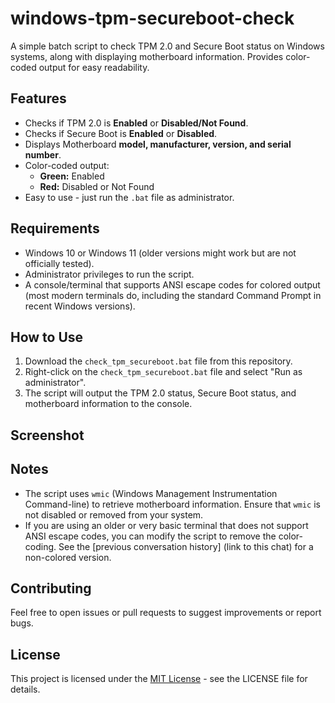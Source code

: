 # windows-tpm-secureboot-check

A simple batch script to check TPM 2.0 and Secure Boot status on Windows systems, along with displaying motherboard information. Provides color-coded output for easy readability.

## Features

*   Checks if TPM 2.0 is **Enabled** or **Disabled/Not Found**.
*   Checks if Secure Boot is **Enabled** or **Disabled**.
*   Displays Motherboard **model, manufacturer, version, and serial number**.
*   Color-coded output:
    *   **Green:** Enabled
    *   **Red:** Disabled or Not Found
*   Easy to use - just run the `.bat` file as administrator.

## Requirements

*   Windows 10 or Windows 11 (older versions might work but are not officially tested).
*   Administrator privileges to run the script.
*   A console/terminal that supports ANSI escape codes for colored output (most modern terminals do, including the standard Command Prompt in recent Windows versions).

## How to Use

1.  Download the `check_tpm_secureboot.bat` file from this repository.
2.  Right-click on the `check_tpm_secureboot.bat` file and select "Run as administrator".
3.  The script will output the TPM 2.0 status, Secure Boot status, and motherboard information to the console.

## Screenshot

## Notes

*   The script uses `wmic` (Windows Management Instrumentation Command-line) to retrieve motherboard information. Ensure that `wmic` is not disabled or removed from your system.
*   If you are using an older or very basic terminal that does not support ANSI escape codes, you can modify the script to remove the color-coding. See the [previous conversation history] (link to this chat) for a non-colored version.

## Contributing

Feel free to open issues or pull requests to suggest improvements or report bugs.

## License

This project is licensed under the [MIT License](LICENSE) - see the LICENSE file for details.
